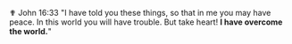 ✟ John 16:33 "I have told you these things, so that in me you may have peace. In this world you will have trouble. But take heart! **I have overcome the world.**"

